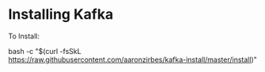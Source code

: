 Installing Kafka
================

To Install:

  bash -c "$(curl -fsSkL https://raw.githubusercontent.com/aaronzirbes/kafka-install/master/install)"
